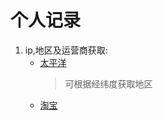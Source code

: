 # 个人记录

1. ip,地区及运营商获取:
    - [太平洋](http://whois.pconline.com.cn/)
        > 可根据经纬度获取地区
    - [淘宝](http://ip.taobao.com/service/getIpInfo.php?ip=125.86.58.112)
